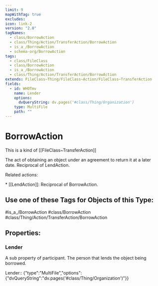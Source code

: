 ```yaml
---
limit: 9
mapWithTag: true
excludes: 
icon: link-2
version: "2.0"
tagNames:
  - class/BorrowAction
  - class/Thing/Action/TransferAction/BorrowAction
  - is_a_/BorrowAction
  - schema-org/BorrowAction
tags:
  - class/FileClass
  - class/BorrowAction
  - is_a_/BorrowAction
  - class/Thing/Action/TransferAction/BorrowAction
extends: FileClass~Thing/FileClass~Action/FileClass~TransferAction
fields:
  - id: WHOTmv
    name: Lender
    options:
      dvQueryString: dv.pages('#class/Thing/Organization')
    type: MultiFile
    path: ""
---
```


# BorrowAction
This is a kind of [[FileClass~TransferAction]]

The act of obtaining an object under an agreement to return it at a later date. Reciprocal of LendAction.

Related actions:

\* [[LendAction]]: Reciprocal of BorrowAction.


## Use one of these Tags for Objects of this Type:

#is_a_/BorrowAction
#class/BorrowAction
#class/Thing/Action/TransferAction/BorrowAction

## Properties:

### Lender
A sub property of participant. The person that lends the object being borrowed.

Lender:: {"type":"MultiFile","options":{"dvQueryString":"dv.pages('#class/Thing/Organization')"}}


